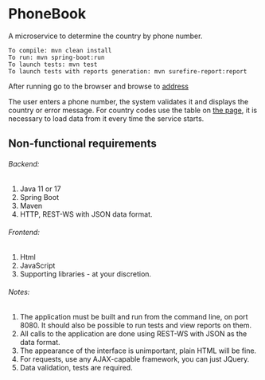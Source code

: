 # PhoneBook

A microservice to determine the country by phone number.
```
To compile: mvn clean install
To run: mvn spring-boot:run
To launch tests: mvn test
To launch tests with reports generation: mvn surefire-report:report
```
After running go to the browser and browse to [address](http://localhost:8080/)


The user enters a phone number, the system validates it and displays the country or error message.
For country codes use the table on [the page](https://en.wikipedia.org/wiki/List_of_country_calling_codes), it is necessary to load data from it
every time the service starts.

## Non-functional requirements

###### Backend:
1. Java 11 or 17
2. Spring Boot
3. Maven
4. HTTP, REST-WS with JSON data format.

###### Frontend:
1. Html
2. JavaScript
3. Supporting libraries - at your discretion.

###### Notes:
1. The application must be built and run from the command line, on port 8080. It should also be possible to run tests and view reports on them.
2. All calls to the application are done using REST-WS with JSON as the data format.
3. The appearance of the interface is unimportant, plain HTML will be fine.
4. For requests, use any AJAX-capable framework, you can just JQuery.
5. Data validation, tests are required.
